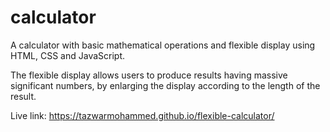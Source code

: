 # calculator
A calculator with basic mathematical operations and flexible display using HTML, CSS and JavaScript.

The flexible display allows users to produce results having massive significant numbers, by enlarging the display according to the length of the result.

Live link: https://tazwarmohammed.github.io/flexible-calculator/
